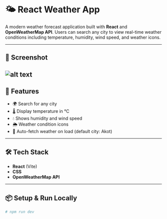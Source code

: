# 🌤️ React Weather App

A modern weather forecast application built with **React** and **OpenWeatherMap API**. Users can search any city to view real-time weather conditions including temperature, humidity, wind speed, and weather icons.

---


## 📸 Screenshot
![alt text](<img width="955" alt="web-page" src="https://github.com/user-attachments/assets/094732c4-b707-445c-8b40-5df84ed1ff4c" />)
---

## 🚀 Features

- 🌍 Search for any city
- 🌡️ Display temperature in °C
- 💧 Shows humidity and wind speed
- 🌦️ Weather condition icons
- 🔄 Auto-fetch weather on load (default city: Akot)

---

## 🛠️ Tech Stack

- **React** (Vite)
- **CSS**
- **OpenWeatherMap API**

---

## 📦 Setup & Run Locally

```bash
# npm run dev
